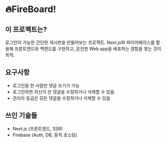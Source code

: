 # 🔥FireBoard!

## 이 프로젝트는?

로그인이 가능한 간단한 게시판을 만들어보는 프로젝트.
Next.js와 파이어베이스를 활용해 프론트엔드와 백엔드를 구현하고, 온전한 Web app을 배포하는 경험을 쌓는 것이 목적.

## 요구사항
* 로그인을 한 사람만 댓글 쓰기가 가능
* 로그인하면 자신이 쓴 댓글을 수정하거나 삭제할 수 있음
* 관리자 등급은 모든 댓글을 수정하거나 삭제할 수 있음

## 쓰인 기술들
* Next.js (프론트엔드, SSR)
* Firebase (Auth, DB, 동적 호스팅)
